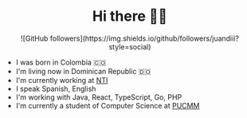<div>
    <center><h1>Hi there 👋🏻</h1></center>
<div>

<div>
    <center>
            ![GitHub followers](https://img.shields.io/github/followers/juandiii?style=social)
    </center>
</div>

- I was born in Colombia 🇨🇴
- I'm living now in Dominican Republic 🇩🇴
- I'm currently working at [NTI](http://nti.do)
- I speak Spanish, English
- I'm working with Java, React, TypeScript, Go, PHP
- I'm currently a student of Computer Science at [PUCMM](https://pucmm.edu.do)
